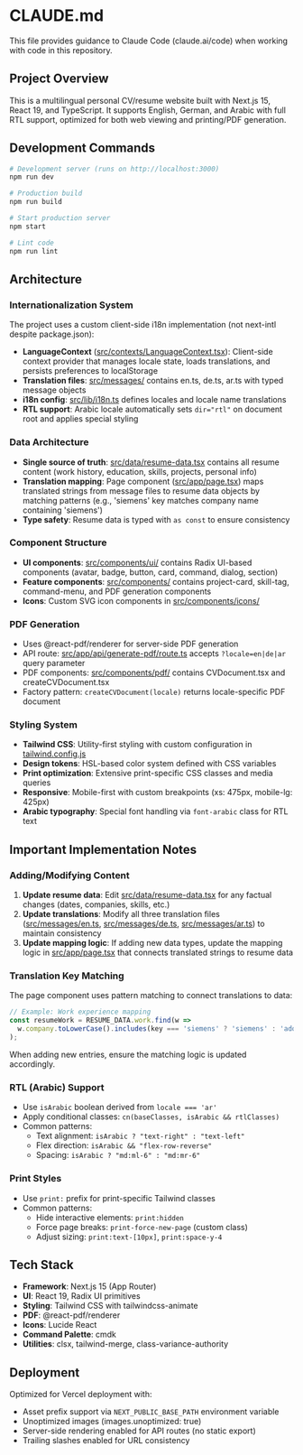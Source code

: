 # CLAUDE.md

This file provides guidance to Claude Code (claude.ai/code) when working with code in this repository.

## Project Overview

This is a multilingual personal CV/resume website built with Next.js 15, React 19, and TypeScript. It supports English, German, and Arabic with full RTL support, optimized for both web viewing and printing/PDF generation.

## Development Commands

```bash
# Development server (runs on http://localhost:3000)
npm run dev

# Production build
npm run build

# Start production server
npm start

# Lint code
npm run lint
```

## Architecture

### Internationalization System

The project uses a custom client-side i18n implementation (not next-intl despite package.json):

- **LanguageContext** ([src/contexts/LanguageContext.tsx](src/contexts/LanguageContext.tsx)): Client-side context provider that manages locale state, loads translations, and persists preferences to localStorage
- **Translation files**: [src/messages/](src/messages/) contains en.ts, de.ts, ar.ts with typed message objects
- **i18n config**: [src/lib/i18n.ts](src/lib/i18n.ts) defines locales and locale name translations
- **RTL support**: Arabic locale automatically sets `dir="rtl"` on document root and applies special styling

### Data Architecture

- **Single source of truth**: [src/data/resume-data.tsx](src/data/resume-data.tsx) contains all resume content (work history, education, skills, projects, personal info)
- **Translation mapping**: Page component ([src/app/page.tsx](src/app/page.tsx)) maps translated strings from message files to resume data objects by matching patterns (e.g., 'siemens' key matches company name containing 'siemens')
- **Type safety**: Resume data is typed with `as const` to ensure consistency

### Component Structure

- **UI components**: [src/components/ui/](src/components/ui/) contains Radix UI-based components (avatar, badge, button, card, command, dialog, section)
- **Feature components**: [src/components/](src/components/) contains project-card, skill-tag, command-menu, and PDF generation components
- **Icons**: Custom SVG icon components in [src/components/icons/](src/components/icons/)

### PDF Generation

- Uses @react-pdf/renderer for server-side PDF generation
- API route: [src/app/api/generate-pdf/route.ts](src/app/api/generate-pdf/route.ts) accepts `?locale=en|de|ar` query parameter
- PDF components: [src/components/pdf/](src/components/pdf/) contains CVDocument.tsx and createCVDocument.tsx
- Factory pattern: `createCVDocument(locale)` returns locale-specific PDF document

### Styling System

- **Tailwind CSS**: Utility-first styling with custom configuration in [tailwind.config.js](tailwind.config.js)
- **Design tokens**: HSL-based color system defined with CSS variables
- **Print optimization**: Extensive print-specific CSS classes and media queries
- **Responsive**: Mobile-first with custom breakpoints (xs: 475px, mobile-lg: 425px)
- **Arabic typography**: Special font handling via `font-arabic` class for RTL text

## Important Implementation Notes

### Adding/Modifying Content

1. **Update resume data**: Edit [src/data/resume-data.tsx](src/data/resume-data.tsx) for any factual changes (dates, companies, skills, etc.)
2. **Update translations**: Modify all three translation files ([src/messages/en.ts](src/messages/en.ts), [src/messages/de.ts](src/messages/de.ts), [src/messages/ar.ts](src/messages/ar.ts)) to maintain consistency
3. **Update mapping logic**: If adding new data types, update the mapping logic in [src/app/page.tsx](src/app/page.tsx) that connects translated strings to resume data

### Translation Key Matching

The page component uses pattern matching to connect translations to data:
```typescript
// Example: Work experience mapping
const resumeWork = RESUME_DATA.work.find(w =>
  w.company.toLowerCase().includes(key === 'siemens' ? 'siemens' : 'adorsys')
);
```

When adding new entries, ensure the matching logic is updated accordingly.

### RTL (Arabic) Support

- Use `isArabic` boolean derived from `locale === 'ar'`
- Apply conditional classes: `cn(baseClasses, isArabic && rtlClasses)`
- Common patterns:
  - Text alignment: `isArabic ? "text-right" : "text-left"`
  - Flex direction: `isArabic && "flex-row-reverse"`
  - Spacing: `isArabic ? "md:ml-6" : "md:mr-6"`

### Print Styles

- Use `print:` prefix for print-specific Tailwind classes
- Common patterns:
  - Hide interactive elements: `print:hidden`
  - Force page breaks: `print-force-new-page` (custom class)
  - Adjust sizing: `print:text-[10px]`, `print:space-y-4`

## Tech Stack

- **Framework**: Next.js 15 (App Router)
- **UI**: React 19, Radix UI primitives
- **Styling**: Tailwind CSS with tailwindcss-animate
- **PDF**: @react-pdf/renderer
- **Icons**: Lucide React
- **Command Palette**: cmdk
- **Utilities**: clsx, tailwind-merge, class-variance-authority

## Deployment

Optimized for Vercel deployment with:
- Asset prefix support via `NEXT_PUBLIC_BASE_PATH` environment variable
- Unoptimized images (images.unoptimized: true)
- Server-side rendering enabled for API routes (no static export)
- Trailing slashes enabled for URL consistency
